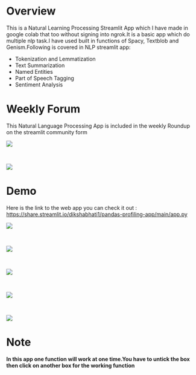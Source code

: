 # Overview
This is a Natural Learning Processing Streamlit App which I have made in google colab that too without signing into ngrok.It is a basic
app which do multiple nlp task.I have used built in functions of Spacy, Textblob and Genism.Following is covered in NLP streamlit app:
- Tokenization and Lemmatization
- Text Summarization
- Named Entities
- Part of Speech Tagging
- Sentiment Analysis

# Weekly Forum
This Natural Language Processing App is included in the weekly Roundup on the streamlit community form <br>

![](streamlit-images/weekly-forum.jpeg)

<br>

![](streamlit-images/weekly-website.jpeg)

# Demo
Here is the link to the web app you can check it out : https://share.streamlit.io/dikshabhati1/pandas-profiling-app/main/app.py <br>

![](streamlit-images/Streamlit1.JPG)

<br>

![](streamlit-images/streamlit2.JPG)

<br>

![](streamlit-images/streamlit3.JPG)

<br>

![](streamlit-images/streamlit4.JPG)

<br>

![](streamlit-images/streamlit5.JPG)

# Note
**In this app one function will work at one time.You have to untick the box then click on another box for the working function**
